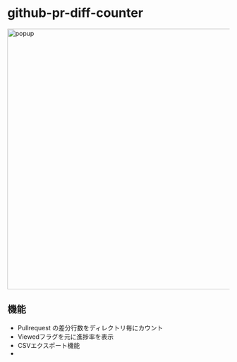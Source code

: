 # github-pr-diff-counter

<img width="592" alt="popup" src="https://github.com/user-attachments/assets/26013b33-0056-4ede-8a79-dfab306b06b4" />

## 機能

- Pullrequest の差分行数をディレクトリ毎にカウント
- Viewedフラグを元に進捗率を表示
- CSVエクスポート機能
- 
